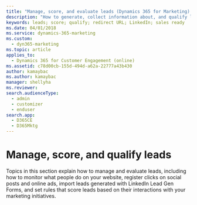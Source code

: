 ```yaml
---
title: "Manage, score, and evaluate leads (Dynamics 365 for Marketing) | Microsoft Docs"
description: "How to generate, collect information about, and qualify leads in Dynamics 365 for Marketing"
keywords: leads; score; qualify; redirect URL; LinkedIn; sales ready
ms.date: 04/01/2018
ms.service: dynamics-365-marketing
ms.custom: 
  - dyn365-marketing
ms.topic: article
applies_to: 
  - Dynamics 365 for Customer Engagement (online)
ms.assetid: c78d00cb-155d-494d-a62a-22777a43b430
author: kamaybac
ms.author: kamaybac
manager: shellyha
ms.reviewer:
search.audienceType: 
  - admin
  - customizer
  - enduser
search.app: 
  - D365CE
  - D365Mktg
---
```


# Manage, score, and qualify leads

Topics in this section explain how to manage and evaluate leads, including how to monitor what people do on your website, register clicks on social posts and online ads, import leads generated with LinkedIn Lead Gen Forms, and set rules that score leads based on their interactions with your marketing initiatives.
